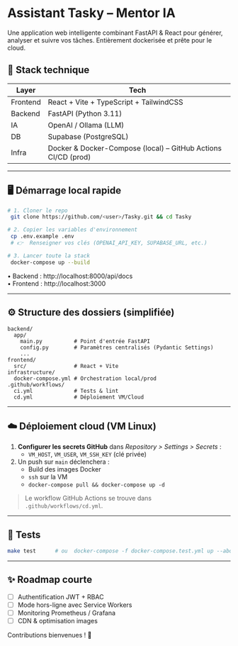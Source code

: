 # Assistant Tasky – Mentor IA

Une application web intelligente combinant FastAPI & React pour générer, analyser et suivre vos tâches. Entièrement dockerisée et prête pour le cloud.

## 🚀 Stack technique

| Layer | Tech |
|-------|------|
| Frontend | React + Vite + TypeScript + TailwindCSS |
| Backend  | FastAPI  (Python 3.11) |
| IA       | OpenAI / Ollama (LLM) |
| DB       | Supabase (PostgreSQL) |
| Infra    | Docker & Docker-Compose (local) – GitHub Actions CI/CD (prod) |

---

## 🖥️ Démarrage local rapide

```bash
# 1. Cloner le repo
 git clone https://github.com/<user>/Tasky.git && cd Tasky

# 2. Copier les variables d'environnement
 cp .env.example .env
 # 👉  Renseigner vos clés (OPENAI_API_KEY, SUPABASE_URL, etc.)

# 3. Lancer toute la stack
 docker-compose up --build
```

• Backend : http://localhost:8000/api/docs  
• Frontend : http://localhost:3000

---

## ⚙️ Structure des dossiers (simplifiée)

```
backend/
  app/
    main.py          # Point d'entrée FastAPI
    config.py        # Paramètres centralisés (Pydantic Settings)
    ...
frontend/
  src/               # React + Vite
infrastructure/
  docker-compose.yml # Orchestration local/prod
.github/workflows/
  ci.yml             # Tests & lint
  cd.yml             # Déploiement VM/Cloud
```

---

## ☁️ Déploiement cloud (VM Linux)

1. **Configurer les secrets GitHub** dans _Repository > Settings > Secrets_ :
   - `VM_HOST`, `VM_USER`, `VM_SSH_KEY` (clé privée)
2. Un push sur `main` déclenchera :
   - Build des images Docker
   - `ssh` sur la VM
   - `docker-compose pull && docker-compose up -d`

> Le workflow GitHub Actions se trouve dans `.github/workflows/cd.yml`.

---

## 🧪 Tests

```bash
make test      # ou  docker-compose -f docker-compose.test.yml up --abort-on-container-exit
```

---

## ✨ Roadmap courte

- [ ] Authentification JWT + RBAC
- [ ] Mode hors-ligne avec Service Workers
- [ ] Monitoring Prometheus / Grafana
- [ ] CDN & optimisation images

Contributions bienvenues ! 💙


